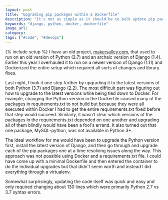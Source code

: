 ```yaml
---
layout: post
title: "Upgrading pip packages within a Dockerfile"
description: "It's not as simple as it should be to bulk update pip packages in a requirements.txt file while using Docker."
keywords: "django, python, docker, dockerfile"
image_url:
category:
tags: ["#code", "#devops"]
---
```

{% include setup %}
I have an old project, [makersalley.com](http://makersalley.com), that used to run on an old version of Python (2.7) and an archaic version of Django (1.4). Earlier this year I overhauled it to run on a newer version of Django (1.11) and Dockerized the entire setup which required all sorts of changes and library fixes.

Last night, I took it one step further by upgrading it to the latest versions of both Python (3.7) and Django (2.2). The most difficult part was figuring out how to upgrade to the latest versions while being tied down to Docker. For example, changing the Python version in the Dockerfile caused many of the packages in requirements.txt to not build but because they were all executed within Docker I had to get the entire requirements.txt fixed before that step would succeed. Similarly, it wasn’t clear which versions of the packages in the requirements.txt depended on one another and upgrading all of them blindly would have been a fool's errand. It also turned out that one package, MySQL-python, was not available in Python 3+.

The ideal workflow for me would have been to upgrade the Python version first, install the latest version of Django, and then go through and upgrade each of the pip packages one at a time resolving issues along the way. This approach was not possible using Docker and a requirements.txt file. I could have come up with a minimal Dockerfile and then entered the container to do the individual upgrades but that didn't seem worth and instead I did everything through a virtualenv.

Somewhat surprisingly, updating the code itself was quick and easy and only required changing about 130 lines which were primarily Python 2.7 vs 3.7 syntax errors.

